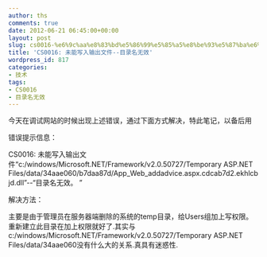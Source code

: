 ```yaml
---
author: ths
comments: true
date: 2012-06-21 06:45:00+00:00
layout: post
slug: cs0016-%e6%9c%aa%e8%83%bd%e5%86%99%e5%85%a5%e8%be%93%e5%87%ba%e6%96%87%e4%bb%b6-%e7%9b%ae%e5%bd%95%e5%90%8d%e6%97%a0%e6%95%88
title: 'CS0016: 未能写入输出文件--目录名无效'
wordpress_id: 817
categories:
- 技术
tags:
- CS0016
- 目录名无效
---
```


今天在调试网站的时候出现上述错误，通过下面方式解决，特此笔记，以备后用 





错误提示信息： 





CS0016: 未能写入输出文件“c:/windows/Microsoft.NET/Framework/v2.0.50727/Temporary ASP.NET Files/data/34aae060/b7daa87d/App_Web_addadvice.aspx.cdcab7d2.ekhlcbjd.dll”--“目录名无效。 ”





解决方法： 





主要是由于管理员在服务器端删除的系统的temp目录，给Users组加上写权限。重新建立此目录在加上权限就好了.其实与c:/windows/Microsoft.NET/Framework/v2.0.50727/Temporary ASP.NET Files/data/34aae060没有什么大的关系.真具有迷惑性.



